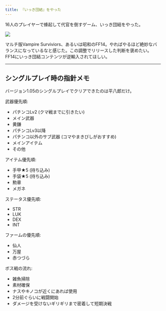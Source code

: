 ```yaml
---
title: 『いっき団結』をやった
---
```

16人のプレイヤーで蜂起して代官を倒すゲーム、いっき団結をやった。

![](https://lh3.googleusercontent.com/docs/ADP-6oHciOzenJee3UmXYlX5mONCIkvCX_1tPVj5VB1vWaTbpXf3soRrzGa9YedECoqCz72NnOm0Cp_UHHUonaw4BdGhRyLdNt6l6j2_U-e1y4hfdCdsEuJbroSFYk2yg2sGydK-zLNgWBm0PB-413amIaXcAbIG0hJsj_4fMb_c9nd7fKTGBPWf8oR27nrWR6aBEWY6EmPxmmqIfBDuDKQolpkG8e_lf1tGMsZUrqGGkan1XmdA3_1n27rCYWOpqHlR2IHnlg67dzQHwwZsp4LGY_98BulevM0SsAzlkw0GMJGyVDEEj-tPkdU3178PxzKDgZjsDJKB3ejbbomxVzyk4RVDdYyI12B8y-UrWbDURrdzH3yuI-LxwChk3SgTiuJBucVIisANbgGwA7H8ygND2YasxmfUGLLg7mTrD9ARDhRYQ2mms4QgDKebLOFCgaoxhK71_bFA1RPBi7a7knMv0vmPaYmqHUtANvdNfKe8FB0HVYiuFnGz3C0cnB4qdh5WYmjmZij2KIt6K3LHAopxIP05ALbBWcEq6Yvax8F52SxwZl-_lo53GB2SjMYnWg6tA5stehJrB16DQrpSCif5ovvPZayKnv9MR5YqStXk2PHAR5zmOMgGRgJeid7QSU7fhTworSOsYNM-nz3C7YY5SJjDRvikolSmnr56_3lGz-wSYvWYv_d99PiciGuXPElGj1gRu-Hl3icZ2v_naLRBLKwuszEV7DnxvFsS4GCB0gK1BjTZTjzZLNM0HyzUlcR12aRN7ig2ptCR3pYqLBELqWepFnu-w56icRK2KaAucR0SOWquBHa6QK4KD2tzeqvW8eXsgX3vFDATt6e8we15eNKogAqFw-DANNSaui_Tdb-mHBlvbtBjweMOXEy6jiLuEUL-IyWvoV3-qh4K9WgJI8IYkzsJmsV331yWgtMsHDLhy0ngl2sTAZmsAqJ62SXDvXRX1THcNnzoVYyWMcE4BwFQSB8muG3CEMheoqcrKIYF-3ORHUQUsoBje8i6EZBQ7742cwgcH5UA_pTyOWSMbNEHH_mSpd9x3mFWOzyowC08Y2JIou4_CfUs8IDyr3YPLKInAWV2Z0bds33-hCnufUCOHQcbjArFGC8Lv2MXTEanainnkz_b6tmXEa4PfVp3twdMeclXAJaqQCLAavt9uyVkoDsGIg5TJyklb19qEfKQEuj_8x8OVAoSpsUUYD1ddrq-4DAUYhnto34I7MTOo2k9ECG4xLdt599pR0jxeFFwNk8zpA)

マルチ版Vampire Surviviors、あるいは昭和のFF14。やればやるほど絶妙なバランスになっているなと感じた。この調整でリリースした判断を褒めたい。FF14にいっき団結コンテンツが逆輸入されてほしい。

* * *

シングルプレイ時の指針メモ
-------------

バージョン1.05のシングルプレイでクリアできたのは平八郎だけ。

武器優先順:

*   パチンコLv2 (クマ戦までに引きたい)
*   メイン武器
*   黄鎌
*   パチンコLv3以降
*   パチンコ以外のサブ武器 (コマやまきびしがおすすめ)
*   メインアイテム
*   その他

アイテム優先順:

*   手甲★5 (持ち込み)
*   手袋★5 (持ち込み)
*   勲章
*   メガネ

ステータス優先順:

*   STR
*   LUK
*   DEX
*   INT

ファームの優先順:

*   仙人
*   万屋
*   赤つづら

ボス戦の流れ:

*   雑魚掃除
*   素材確保
*   ナスやキノコが近くにあれば使用
*   2分前ぐらいに戦闘開始
*   ダメージを受けないギリギリまで密着して短期決戦
